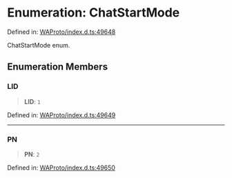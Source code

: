 # Enumeration: ChatStartMode

Defined in: [WAProto/index.d.ts:49648](https://github.com/Fokusdotid/bail/blob/a029a4f9908cd3806112e8438f5a31dda1376b84/WAProto/index.d.ts#L49648)

ChatStartMode enum.

## Enumeration Members

### LID

> **LID**: `1`

Defined in: [WAProto/index.d.ts:49649](https://github.com/Fokusdotid/bail/blob/a029a4f9908cd3806112e8438f5a31dda1376b84/WAProto/index.d.ts#L49649)

***

### PN

> **PN**: `2`

Defined in: [WAProto/index.d.ts:49650](https://github.com/Fokusdotid/bail/blob/a029a4f9908cd3806112e8438f5a31dda1376b84/WAProto/index.d.ts#L49650)
